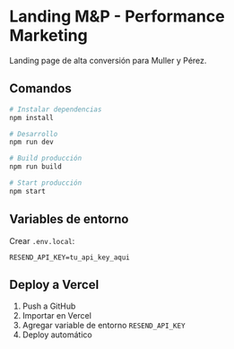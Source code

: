 # Landing M&P - Performance Marketing

Landing page de alta conversión para Muller y Pérez.

## Comandos

```bash
# Instalar dependencias
npm install

# Desarrollo
npm run dev

# Build producción
npm run build

# Start producción
npm start
```

## Variables de entorno

Crear `.env.local`:

```
RESEND_API_KEY=tu_api_key_aqui
```

## Deploy a Vercel

1. Push a GitHub
2. Importar en Vercel
3. Agregar variable de entorno `RESEND_API_KEY`
4. Deploy automático
